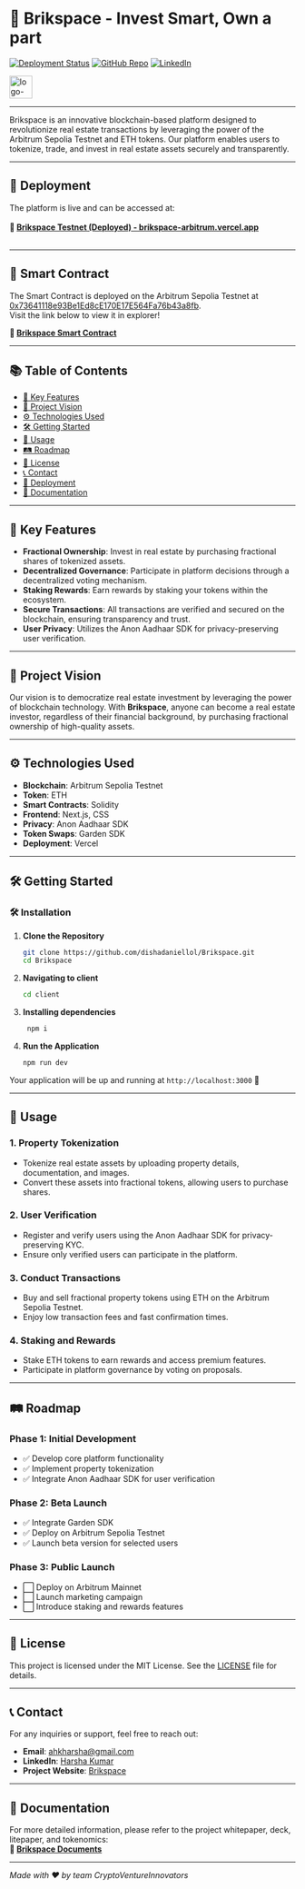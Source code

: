 # 🏢 **Brikspace** - Invest Smart, Own a part

[![Deployment Status](https://img.shields.io/badge/Deployment-Live-brightgreen)](https://brikspace.vercel.app/)
[![GitHub Repo](https://img.shields.io/badge/GitHub-Repository-blue)](https://github.com/dishadaniellol/Brikspace)
[![LinkedIn](https://img.shields.io/badge/Connect-LinkedIn-blue)](https://www.linkedin.com/in/harsha-kumar-a-271a76203/)

<img src="https://github.com/user-attachments/assets/1cbac393-80d1-431a-8d0a-fe2255f1bcf5" alt="logo-white" width="40"/>

---

Brikspace is an innovative blockchain-based platform designed to revolutionize real estate transactions by leveraging the power of the Arbitrum Sepolia Testnet and ETH tokens. Our platform enables users to tokenize, trade, and invest in real estate assets securely and transparently.

---

## 🚀 **Deployment**

The platform is live and can be accessed at:  
<br>**🔗 [Brikspace Testnet (Deployed) - brikspace-arbitrum.vercel.app](https://brikspace-arbitrum.vercel.app/)**<br><br>

---

## 📜 **Smart Contract**

The Smart Contract is deployed on the Arbitrum Sepolia Testnet at [0x73641118e93Be1Ed8cE170E17E564Fa76b43a8fb](https://sepolia.arbiscan.io/address/0x73641118e93Be1Ed8cE170E17E564Fa76b43a8fb).  
Visit the link below to view it in explorer!

**🔗 [Brikspace Smart Contract](https://sepolia.arbiscan.io/address/0x73641118e93Be1Ed8cE170E17E564Fa76b43a8fb)**

---

## 📚 **Table of Contents**

- [🌟 Key Features](#-key-features)
- [🎯 Project Vision](#-project-vision)
- [⚙️ Technologies Used](#️-technologies-used)
- [🛠 Getting Started](#-getting-started)
- [📖 Usage](#-usage)
- [🛤 Roadmap](#-roadmap)
- [📜 License](#-license)
- [📞 Contact](#-contact)
- [🚀 Deployment](#-deployment)
- [📄 Documentation](#-documentation)

---

## 🌟 **Key Features**

- **Fractional Ownership**: Invest in real estate by purchasing fractional shares of tokenized assets.
- **Decentralized Governance**: Participate in platform decisions through a decentralized voting mechanism.
- **Staking Rewards**: Earn rewards by staking your tokens within the ecosystem.
- **Secure Transactions**: All transactions are verified and secured on the blockchain, ensuring transparency and trust.
- **User Privacy**: Utilizes the Anon Aadhaar SDK for privacy-preserving user verification.

---

## 🎯 **Project Vision**

Our vision is to democratize real estate investment by leveraging the power of blockchain technology. With **Brikspace**, anyone can become a real estate investor, regardless of their financial background, by purchasing fractional ownership of high-quality assets.

---

## ⚙️ **Technologies Used**

- **Blockchain**: Arbitrum Sepolia Testnet
- **Token**: ETH
- **Smart Contracts**: Solidity
- **Frontend**: Next.js, CSS
- **Privacy**: Anon Aadhaar SDK
- **Token Swaps**: Garden SDK
- **Deployment**: Vercel

---

## 🛠 **Getting Started**

### 🛠️ **Installation**

1. **Clone the Repository**
    ```bash
    git clone https://github.com/dishadaniellol/Brikspace.git
    cd Brikspace
    ```

2. **Navigating to client**
    ```bash
    cd client
    ```

3. **Installing dependencies**
   ```bash
    npm i
    ```

4. **Run the Application**
    ```bash
    npm run dev
    ```

Your application will be up and running at `http://localhost:3000` 🚀

---

## 📖 **Usage**

### **1. Property Tokenization**

- Tokenize real estate assets by uploading property details, documentation, and images.
- Convert these assets into fractional tokens, allowing users to purchase shares.

### **2. User Verification**

- Register and verify users using the Anon Aadhaar SDK for privacy-preserving KYC.
- Ensure only verified users can participate in the platform.

### **3. Conduct Transactions**

- Buy and sell fractional property tokens using ETH on the Arbitrum Sepolia Testnet.
- Enjoy low transaction fees and fast confirmation times.

### **4. Staking and Rewards**

- Stake ETH tokens to earn rewards and access premium features.
- Participate in platform governance by voting on proposals.

---

## 🛤 **Roadmap**

### **Phase 1: Initial Development**

- ✅ Develop core platform functionality
- ✅ Implement property tokenization
- ✅ Integrate Anon Aadhaar SDK for user verification

### **Phase 2: Beta Launch**

- ✅ Integrate Garden SDK
- ✅ Deploy on Arbitrum Sepolia Testnet
- ✅ Launch beta version for selected users

### **Phase 3: Public Launch**

- ⬜ Deploy on Arbitrum Mainnet
- ⬜ Launch marketing campaign
- ⬜ Introduce staking and rewards features

---

## 📜 **License**

This project is licensed under the MIT License. See the [LICENSE](https://github.com/ahkharsha/Brikspace-Arbitrum/blob/main/LICENSE) file for details.

---

## 📞 **Contact**

For any inquiries or support, feel free to reach out:

- **Email**: [ahkharsha@gmail.com](mailto:ahkharsha@gmail.com)
- **LinkedIn**: [Harsha Kumar](https://www.linkedin.com/in/harsha-kumar-a-271a76203/)
- **Project Website**: [Brikspace](https://brikspace-arbitrum.vercel.app/)

---

## 📄 **Documentation**

For more detailed information, please refer to the project whitepaper, deck, litepaper, and tokenomics:  
**📄 [Brikspace Documents]()**

---

*Made with ❤️ by team CryptoVentureInnovators*
